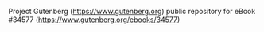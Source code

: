Project Gutenberg (https://www.gutenberg.org) public repository for eBook #34577 (https://www.gutenberg.org/ebooks/34577)
